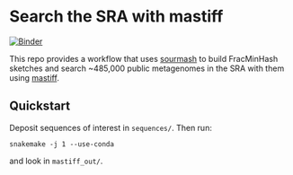 # Search the SRA with mastiff

[![Binder](https://mybinder.org/badge_logo.svg)](https://mybinder.org/v2/gh/sourmash-bio/2022-search-sra-with-mastiff/stable)

This repo provides a workflow that uses
[sourmash](https://github.com/sourmash-bio/sourmash) to build
FracMinHash sketches and search ~485,000 public metagenomes in the
SRA with them using
[mastiff](https://github.com/sourmash-bio/mastiff).

## Quickstart

Deposit sequences of interest in `sequences/`. Then run:

```
snakemake -j 1 --use-conda
```

and look in `mastiff_out/`.
